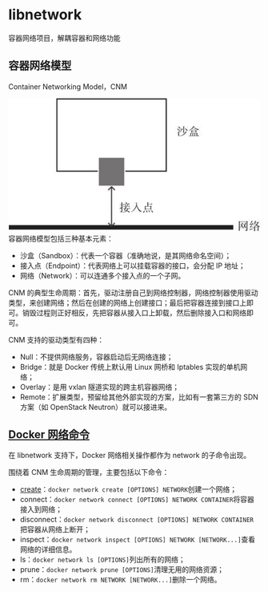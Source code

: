 # libnetwork

容器网络项目，解耦容器和网络功能

## 容器网络模型

Container Networking Model，CNM

![cnm](images/cnm-1.jpg)
容器网络模型包括三种基本元素：

- 沙盒（Sandbox）：代表一个容器（准确地说，是其网络命名空间）；
- 接入点（Endpoint）：代表网络上可以挂载容器的接口，会分配 IP 地址；
- 网络（Network）：可以连通多个接入点的一个子网。

CNM 的典型生命周期：首先，驱动注册自己到网络控制器，网络控制器使用驱动类型，来创建网络；然后在创建的网络上创建接口；最后把容器连接到接口上即可。销毁过程则正好相反，先把容器从接入口上卸载，然后删除接入口和网络即可。

CNM 支持的驱动类型有四种：

- Null：不提供网络服务，容器启动后无网络连接；
- Bridge：就是 Docker 传统上默认用 Linux 网桥和 Iptables 实现的单机网络；
- Overlay：是用 vxlan 隧道实现的跨主机容器网络；
- Remote：扩展类型，预留给其他外部实现的方案，比如有一套第三方的 SDN 方案（如 OpenStack Neutron）就可以接进来。

## [Docker 网络命令](https://docs.docker.com/engine/reference/commandline/network/)

在 libnetwork 支持下，Docker 网络相关操作都作为 network 的子命令出现。

围绕着 CNM 生命周期的管理，主要包括以下命令：

- [create](https://docs.docker.com/engine/reference/commandline/network_create/)：`docker network create [OPTIONS] NETWORK`创建一个网络；
- connect：`docker network connect [OPTIONS] NETWORK CONTAINER`将容器接入到网络；
- disconnect：`docker network disconnect [OPTIONS] NETWORK CONTAINER`把容器从网络上断开；
- inspect：`docker network inspect [OPTIONS] NETWORK [NETWORK...]`查看网络的详细信息。
- ls：`docker network ls [OPTIONS]`列出所有的网络；
- prune：`docker network prune [OPTIONS]`清理无用的网络资源；
- rm：`docker network rm NETWORK [NETWORK...]`删除一个网络。
